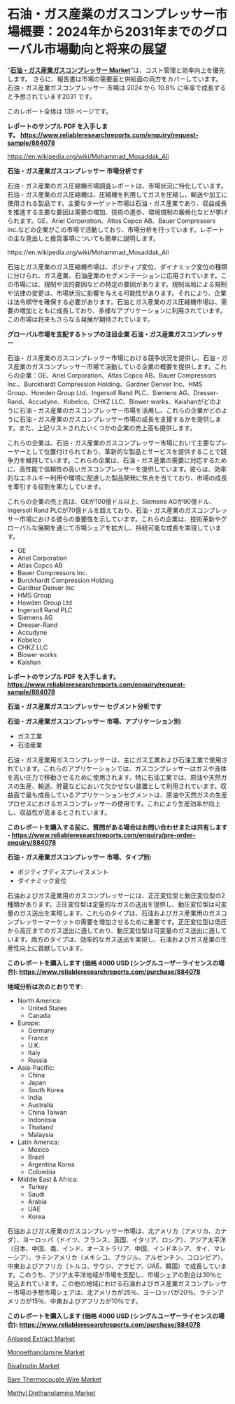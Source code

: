 <p><h1>石油・ガス産業のガスコンプレッサー市場概要：2024年から2031年までのグローバル市場動向と将来の展望</h1></p><p>&ldquo;<strong><a href="https://www.reliableresearchreports.com/oil-and-gas-industry-gas-compressor-r884078">石油・ガス産業ガスコンプレッサー Market</a></strong>&rdquo;は、コスト管理と効率向上を優先します。 さらに、報告書は市場の需要面と供給面の両方をカバーしています。 石油・ガス産業ガスコンプレッサー 市場は 2024 から 10.8% に年率で成長すると予想されています2031 です。</p>
<p>このレポート全体は 139 ページです。</p>
<p><strong>レポートのサンプル PDF を入手します。&nbsp;<a href="https://www.reliableresearchreports.com/enquiry/request-sample/884078">https://www.reliableresearchreports.com/enquiry/request-sample/884078</a></strong></p>
<p><a href="https://en.wikipedia.org/wiki/Mohammad_Mosaddak_Ali">https://en.wikipedia.org/wiki/Mohammad_Mosaddak_Ali</a></p>
<p><strong>石油・ガス産業ガスコンプレッサー 市場分析です</strong></p>
<p><p>石油・ガス産業のガス圧縮機市場調査レポートは、市場状況に特化しています。石油・ガス産業のガス圧縮機は、圧縮機を利用してガスを圧縮し、輸送や加工に使用される製品です。主要なターゲット市場は石油・ガス産業であり、収益成長を推進する主要な要因は需要の増加、技術の進歩、環境規制の厳格化などが挙げられます。GE、Ariel Corporation、Atlas Copco AB、Bauer Compressors Inc.などの企業がこの市場で活動しており、市場分析を行っています。レポートの主な見出しと推奨事項についても簡単に説明します。</p></p>
<p>https://en.wikipedia.org/wiki/Mohammad_Mosaddak_Ali</p>
<p><p>石油とガス産業のガス圧縮機市場は、ポジティブ変位、ダイナミック変位の種類に分けられ、ガス産業、石油産業のセグメンテーションに応用されています。この市場には、規制や法的要因などの特定の要因があります。規制当局による規制や法律の変更は、市場状況に影響を与える可能性があります。それにより、企業は法令順守を確保する必要があります。石油とガス産業のガス圧縮機市場は、需要の増加とともに成長しており、多様なアプリケーションに利用されています。この市場は将来もさらなる発展が期待されています。</p></p>
<p><strong>グローバル市場を支配するトップの注目企業 石油・ガス産業ガスコンプレッサー</strong></p>
<p><p>石油・ガス産業のガスコンプレッサー市場における競争状況を提供し、石油・ガス産業のガスコンプレッサー市場で活動している企業の概要を提供します。これらの企業：GE、Ariel Corporation、Atlas Copco AB、Bauer Compressors Inc.、Burckhardt Compression Holding、Gardner Denver Inc、HMS Group、Howden Group Ltd、Ingersoll Rand PLC、Siemens AG、Dresser-Rand、Accudyne、Kobelco、CHKZ LLC、Blower works、Kaishanがどのように石油・ガス産業のガスコンプレッサー市場を活用し、これらの企業がどのように石油・ガス産業のガスコンプレッサー市場の成長を支援するかを提供します。また、上記リストされたいくつかの企業の売上高も提供します。</p><p>これらの企業は、石油・ガス産業のガスコンプレッサー市場において主要なプレーヤーとして位置付けられており、革新的な製品とサービスを提供することで競争力を維持しています。これらの企業は、石油・ガス産業の需要に対応するために、高性能で信頼性の高いガスコンプレッサーを提供しています。彼らは、効率的なエネルギー利用や環境に配慮した製品開発に焦点を当てており、市場の成長を牽引する役割を果たしています。</p><p>これらの企業の売上高は、GEが100億ドル以上、Siemens AGが90億ドル、Ingersoll Rand PLCが70億ドルを超えており、石油・ガス産業のガスコンプレッサー市場における彼らの重要性を示しています。これらの企業は、技術革新やグローバルな展開を通じて市場シェアを拡大し、持続可能な成長を実現しています。</p></p>
<p><ul><li>GE</li><li>Ariel Corporation</li><li>Atlas Copco AB</li><li>Bauer Compressors Inc.</li><li>Burckhardt Compression Holding</li><li>Gardner Denver Inc</li><li>HMS Group</li><li>Howden Group Ltd</li><li>Ingersoll Rand PLC</li><li>Siemens AG</li><li>Dresser-Rand</li><li>Accudyne</li><li>Kobelco</li><li>CHKZ LLC</li><li>Blower works</li><li>Kaishan</li></ul></p>
<p><strong>レポートのサンプル PDF を入手します。 <a href="https://www.reliableresearchreports.com/enquiry/request-sample/884078">https://www.reliableresearchreports.com/enquiry/request-sample/884078</a></strong></p>
<p><strong>石油・ガス産業ガスコンプレッサー セグメント分析です</strong></p>
<p><strong>石油・ガス産業ガスコンプレッサー 市場、アプリケーション別:</strong></p>
<p><ul><li>ガス工業</li><li>石油産業</li></ul></p>
<p><p>石油・ガス産業用ガスコンプレッサーは、主にガス工業および石油工業で使用されています。これらのアプリケーションでは、ガスコンプレッサーはガスや液体を高い圧力で移動させるために使用されます。特に石油工業では、原油や天然ガスの生産、輸送、貯蔵などにおいて欠かせない装置として利用されています。収益面で最も成長しているアプリケーションセグメントは、原油や天然ガスの生産プロセスにおけるガスコンプレッサーの使用です。これにより生産効率が向上し、収益性が高まるとされています。</p></p>
<p><strong>このレポートを購入する前に、質問がある場合はお問い合わせまたは共有します - <a href="https://www.reliableresearchreports.com/enquiry/pre-order-enquiry/884078">https://www.reliableresearchreports.com/enquiry/pre-order-enquiry/884078</a></strong></p>
<p><strong>石油・ガス産業ガスコンプレッサー 市場、タイプ別:</strong></p>
<p><ul><li>ポジティブディスプレイスメント</li><li>ダイナミック変位</li></ul></p>
<p><p>石油およびガス産業用のガスコンプレッサーには、正圧変位型と動圧変位型の2種類があります。正圧変位型は定量的なガスの送出を提供し、動圧変位型は可変量のガス送出を実現します。これらのタイプは、石油およびガス産業用のガスコンプレッサーマーケットの需要を増加させるために重要です。正圧変位型は低圧から高圧までのガス送出に適しており、動圧変位型は可変量のガス送出に適しています。両方のタイプは、効率的なガス送出を実現し、石油およびガス産業の生産性向上に貢献しています。</p></p>
<p><strong>このレポートを購入します (価格 4000 USD (シングルユーザーライセンスの場合): <a href="https://www.reliableresearchreports.com/purchase/884078">https://www.reliableresearchreports.com/purchase/884078</a></strong></p>
<p><strong>地域分析は次のとおりです:</strong></p>
<p><ul>
    <li>
        North America:
        <ul>
            <li>United States</li>
            <li>Canada</li>
        </ul>
    </li>
    <li>
        Europe:
        <ul>
            <li>Germany</li>
            <li>France</li>
            <li>U.K.</li>
            <li>Italy</li>
            <li>Russia</li>
        </ul>
    </li>
    <li>
        Asia-Pacific:
        <ul>
            <li>China</li>
            <li>Japan</li>
            <li>South Korea</li>
            <li>India</li>
            <li>Australia</li>
            <li>China Taiwan</li>
            <li>Indonesia</li>
            <li>Thailand</li>
            <li>Malaysia</li>
        </ul>
    </li>
    <li>
        Latin America:
        <ul>
            <li>Mexico</li>
            <li>Brazil</li>
            <li>Argentina Korea</li>
            <li>Colombia</li>
        </ul>
    </li>
    <li>
        Middle East & Africa:
        <ul>
            <li>Turkey</li>
            <li>Saudi</li>
            <li>Arabia</li>
            <li>UAE</li>
            <li>Korea</li>
        </ul>
    </li>
    </ul></p>
<p><p>石油およびガス産業のガスコンプレッサー市場は、北アメリカ（アメリカ、カナダ）、ヨーロッパ（ドイツ、フランス、英国、イタリア、ロシア）、アジア太平洋（日本、中国、南、インド、オーストラリア、中国、インドネシア、タイ、マレーシア）、ラテンアメリカ（メキシコ、ブラジル、アルゼンチン、コロンビア）、中東およびアフリカ（トルコ、サウジ、アラビア、UAE、韓国）で成長しています。このうち、アジア太平洋地域が市場を支配し、市場シェアの割合は30％と見込まれています。この他の地域における石油およびガス産業ガスコンプレッサー市場の予想市場シェアは、北アメリカが25％、ヨーロッパが20％、ラテンアメリカが15％、中東およびアフリカが10％です。</p></p>
<p><strong>このレポートを購入します (価格 4000 USD (シングルユーザーライセンスの場合): <a href="https://www.reliableresearchreports.com/purchase/884078">https://www.reliableresearchreports.com/purchase/884078</a></strong></p>
<p><p><a href="https://www.linkedin.com/pulse/global-aniseed-extract-industry-analysis-report-market-size-vjkze?trackingId=P%2BJzXvMSjHBt1nuQ7ayAtg%3D%3D">Aniseed Extract Market</a></p><p><a href="https://www.linkedin.com/pulse/exploring-monoethanolamine-market-dynamics-global-trends-lcare?trackingId=0FGk8NpwHJRmzZceQH%2Fs7Q%3D%3D">Monoethanolamine Market</a></p><p><a href="https://www.linkedin.com/pulse/insights-bivalirudin-market-players-size-geographical-regions-sig8e?trackingId=HcL11UCzf2Md6Uq5y8BElg%3D%3D">Bivalirudin Market</a></p><p><a href="https://www.linkedin.com/pulse/mapping-bare-thermocouple-wire-market-trends-challenges-breakthroughs-0dgde?trackingId=KjgjtjsAR41PUE7340uc%2Fg%3D%3D">Bare Thermocouple Wire Market</a></p><p><a href="https://www.linkedin.com/pulse/global-methyl-diethanolamine-market-sector-types-applications-xcrbe?trackingId=55DA4s1kx06Eh7En6N%2FytA%3D%3D">Methyl Diethanolamine Market</a></p></p>